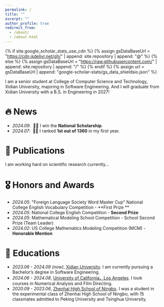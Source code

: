 ```yaml
---
permalink: /
title: ""
excerpt: ""
author_profile: true
redirect_from: 
  - /about/
  - /about.html
---
```


{% if site.google_scholar_stats_use_cdn %}
{% assign gsDataBaseUrl = "https://cdn.jsdelivr.net/gh/" | append: site.repository | append: "@" %}
{% else %}
{% assign gsDataBaseUrl = "https://raw.githubusercontent.com/" | append: site.repository | append: "/" %}
{% endif %}
{% assign url = gsDataBaseUrl | append: "google-scholar-stats/gs_data_shieldsio.json" %}

<span class='anchor' id='about-me'></span>


I am a senior student at College of Computer Science and Technology, Xidian University, majoring in Software Engineering. And I will graduate from Xidian University with a B.S. in Engineering in 2027! 

<!--
My research interest includes neural machine translation and computer vision. I have published more than 100 papers at the top international AI conferences with total <a href='https://scholar.google.com/citations?user=DhtAFkwAAAAJ'>google scholar citations <strong><span id='total_cit'>260000+</span></strong></a> (You can also use google scholar badge <a href='https://scholar.google.com/citations?user=DhtAFkwAAAAJ'><img src="https://img.shields.io/endpoint?url={{ url | url_encode }}&logo=Google%20Scholar&labelColor=f6f6f6&color=9cf&style=flat&label=citations"></a>).
-->

# 🔥 News
- *2024.09*: &nbsp;🎉🎉 I win the **National Scholarship**.
- *2024.07*: &nbsp;🎉🎉 I ranked **1st out of 1360** in my first year.


# 📝 Publications 

I am working hard on scientific research currently...

<!--
<div class='paper-box'><div class='paper-box-image'><div><div class="badge">CVPR 2016</div><img src='images/500x300.png' alt="sym" width="100%"></div></div>
<div class='paper-box-text' markdown="1">  

[Deep Residual Learning for Image Recognition](https://openaccess.thecvf.com/content_cvpr_2016/papers/He_Deep_Residual_Learning_CVPR_2016_paper.pdf)

**Kaiming He**, Xiangyu Zhang, Shaoqing Ren, Jian Sun

[**Project**](https://scholar.google.com/citations?view_op=view_citation&hl=zh-CN&user=DhtAFkwAAAAJ&citation_for_view=DhtAFkwAAAAJ:ALROH1vI_8AC) <strong><span class='show_paper_citations' data='DhtAFkwAAAAJ:ALROH1vI_8AC'></span></strong>
- Lorem ipsum dolor sit amet, consectetur adipiscing elit. Vivamus ornare aliquet ipsum, ac tempus justo dapibus sit amet. 
</div>
</div>

- [Lorem ipsum dolor sit amet, consectetur adipiscing elit. Vivamus ornare aliquet ipsum, ac tempus justo dapibus sit amet](https://github.com), A, B, C, **CVPR 2020**
-->

# 🎖 Honors and Awards
- *2024.05*: "Foreign Language Society Word Master Cup" National College English Vocabulary Competition - **First Prize **
- *2024.05*: National College English Competition - **Second Prize**
- *2024.05*: Mathematical Modeling School Competition - School Second Prize (Team Leader)
- *2024.02*: US College Mathematics Modeling Competition (MCM) - **Honorable Mention**

# 📖 Educations
- *2023.06 - 2024.09 (now)*, [Xidian University](https://www.xidian.edu.cn/). I am currently pursuing a Bachelor’s degree in Software Engineering.
- *2024.06 - 2024.08*, [University of California，Los Angeles](https://www.ucla.edu/). I took courses in Numerical Analysis and Film Directing.
- *2020.09 - 2023.06*, [Zhenhai High School of Ningbo](https://baike.baidu.com/item/%E5%AE%81%E6%B3%A2%E5%B8%82%E9%95%87%E6%B5%B7%E4%B8%AD%E5%AD%A6/8479981). I was a student in the experimental class of Zhenhai High School of Ningbo, with 15 classmates admitted to Peking University and Tsinghua University. 

<!--
# 💬 Invited Talks
- *2021.06*, Lorem ipsum dolor sit amet, consectetur adipiscing elit. Vivamus ornare aliquet ipsum, ac tempus justo dapibus sit amet. 
- *2021.03*, Lorem ipsum dolor sit amet, consectetur adipiscing elit. Vivamus ornare aliquet ipsum, ac tempus justo dapibus sit amet.  \| [\[video\]](https://github.com/)
-->

<!--
# 💻 Internships
- *2019.05 - 2020.02*, [Lorem](https://github.com/), China.
-->
